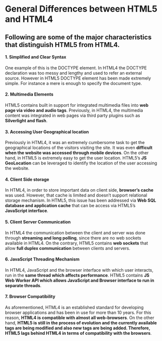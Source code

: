 # General Differences between HTML5 and HTML4

## Following are some of the major characteristics that distinguish HTML5 from HTML4.

#### 1. Simplified and Clear Syntax

One example of this is the DOCTYPE element. In HTML4 the DOCTYPE declaration was too messy and lengthy and used to refer an external source. However in HTML5 DOCTYPE element has been made extremely simple. For instance a mere <!DOCTYPE html> is enough to specify the document type.

#### 2. Multimedia Elements

HTML5 contains built in support for integrated multimedia files into **web page via video and audio tags**. Previously, in HTML4, the multimedia content was integrated in web pages via third party plugins such as **Silverlight and flash**. 

#### 3. Accessing User Geographical location

Previously in HTML4, it was an extremely cumbersome task to get the geographical locations of the visitors visiting the site. It was even **difficult when the website was accessed through mobile devices**. On the other hand, in HTML5 is extremely easy to get the user location. HTML5’s **JS GeoLocation** can be leveraged to identify the location of the user accessing the website. 

#### 4. Client Side storage

In HTML4, in order to store important data on client side, **browser’s cache** was used. However, that cache is limited and doesn’t support relational storage mechanism. In HTML5, this issue has been addressed via **Web SQL database and application cache** that can be access via HTML5’s **JavaScript interface**.

#### 5. Client Server Communication

In HTML4 the communication between the client and server was done through **streaming and long polling**, since there are no web sockets available in HTML4. On the contrary, HTML5 contains **web sockets** that allow **full duplex communication** between clients and servers.

#### 6. JavaScript Threading Mechanism

In HTML4, JavaScript and the browser interface with which user interacts, run in the **same thread which affects performance**. HTML5 contains **JS Web Worker API which allows JavaScript and Browser interface to run in separate threads**. 

#### 7. Browser Compatibility

As aforementioned, HTML4 is an established standard for developing browser applications and has been in use for more than 10 years. For this reason, **HTML4 is compatible with almost all web-browsers**. On the other hand, **HTML5 is still in the process of evolution and the currently available tags are being modified and also new tags are being added. Therefore, HTML5 lags behind HTML4 in terms of compatibility with the browsers**.
